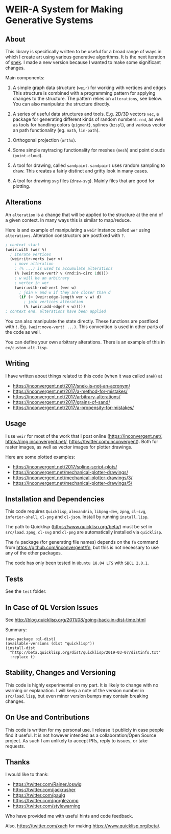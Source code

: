 # WEIR-A System for Making Generative Systems


## About

This library is specifically written to be useful for a broad range of ways in
which I create art using various generative algorithms. It is the next
iteration of [snek](https://github.com/inconvergent/snek). I made a new version
because I wanted to make some significant changes.

Main components:

1. A simple graph data structure (`weir`) for working with vertices and edges
   This structure is combined with a programming pattern for applying changes
   to the structure. The pattern relies on `alterations`, see below. You can
   also manipulate the structure directly.

2. A series of useful data structures and tools. E.g. 2D/3D vectors `vec`, a
   package for generating different kinds of random numbers: `rnd`, as well as
   tools for handling colors (`pigment`), splines (`bzspl`), and various vector
   an path functionality (eg. `math`, `lin-path`).

3. Orthogonal projection (`ortho`).

4. Some simple raytracing functionality for meshes (`mesh`) and point clouds
   (`point-cloud`).

5. A tool for drawing, called `sandpaint`. `sandpaint` uses random sampling to
   draw. This creates a fairly distinct and gritty look in many cases.

6. A tool for drawing `svg` files (`draw-svg`). Mainly files that are good for
   plotting.


## Alterations

An `alteration` is a change that will be applied to the structure at the end of
a given context. In many ways this is similar to map/reduce.

Here is and example of manipulating a `weir` instance called `wer` using
`alterations`. Alteration constructors are postfixed with `?`.

```lisp
; context start
(weir:with (wer %)
  ; iterate vertices
  (weir:itr-verts (wer v)
    ; move alteration
    ; (% ...) is used to accumulate alterations
    (% (weir:move-vert? v (rnd:in-circ 1d0)))
    ; w will be an arbitrary
    ; vertex in wer
    (weir:with-rnd-vert (wer w)
      ; join v and w if they are closer than d
      (if (< (weir:edge-length wer v w) d)
        ; join vertices alteration
        (% (weir:add-edge? v w)))))
; context end. alterations have been applied
```

You can also manipulate the state directly. These functions are postfixed with
`!`.  Eg. `(weir:move-vert! ...)`. This convention is used in other parts of
the code as well.

You can define your own arbitrary alterations. There is an example of this in
`ex/custom-alt.lisp`.


## Writing

I have written about things related to this code (when it was called `snek`) at

  - https://inconvergent.net/2017/snek-is-not-an-acronym/
  - https://inconvergent.net/2017/a-method-for-mistakes/
  - https://inconvergent.net/2017/arbitrary-alterations/
  - https://inconvergent.net/2017/grains-of-sand/
  - https://inconvergent.net/2017/a-propensity-for-mistakes/


## Usage

I use `weir` for most of the work that I post online
(https://inconvergent.net/, https://img.inconvergent.net/,
https://twitter.com/inconvergent). Both for raster images, as well as vector
images for plotter drawings.

Here are some plotted examples:

 - https://inconvergent.net/2017/spline-script-plots/
 - https://inconvergent.net/mechanical-plotter-drawings/
 - https://inconvergent.net/mechanical-plotter-drawings/3/
 - https://inconvergent.net/mechanical-plotter-drawings/5/


## Installation and Dependencies

This code requires `Quicklisp`, `alexandria`, `libpng-dev`, `zpng`, `cl-svg`,
`inferior-shell`, `cl-png` and `cl-json`. Install by running `install.lisp`.

The path to Quicklisp (https://www.quicklisp.org/beta/) must be set in
`src/load`. `zpng`, `cl-svg` and `cl-png` are automatically installed via
`quicklisp`.

The `fn` package (for generating file names) depends on the `fn` command from
https://github.com/inconvergent/fn, but this is not necessary to use any of the
other packages.

The code has only been tested in `Ubuntu 18.04 LTS` with `SBCL 2.0.1`.


## Tests

See the `test` folder.


## In Case of QL Version Issues

See http://blog.quicklisp.org/2011/08/going-back-in-dist-time.html

Summary:

    (use-package :ql-dist)
    (available-versions (dist "quicklisp"))
    (install-dist
      "http://beta.quicklisp.org/dist/quicklisp/2019-03-07/distinfo.txt"
      :replace t)


## Stability, Changes and Versioning

This code is highly experimental on my part. It is likely to change with no
warning or explanation. I will keep a note of the version number in
`src/load.lisp`, but even minor version bumps may contain breaking changes.


## On Use and Contributions

This code is written for my personal use. I release it publicly in case people
find it useful. It is not however intended as a collaboration/Open Source
project. As such I am unlikely to accept PRs, reply to issues, or take
requests.


## Thanks

I would like to thank:

  - https://twitter.com/RainerJoswig
  - https://twitter.com/jackrusher
  - https://twitter.com/paulg
  - https://twitter.com/porglezomp
  - https://twitter.com/stylewarning

Who have provided me with useful hints and code feedback.

Also, https://twitter.com/xach for making https://www.quicklisp.org/beta/.


